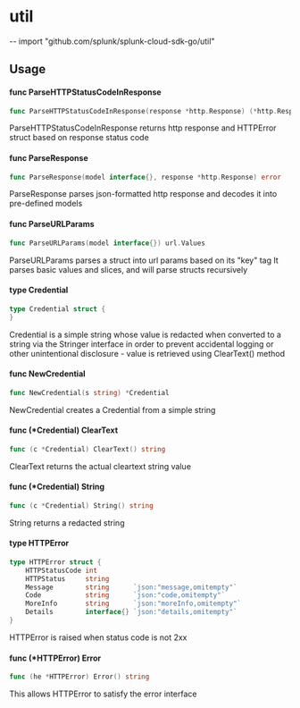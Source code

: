 # util
--
    import "github.com/splunk/splunk-cloud-sdk-go/util"


## Usage

#### func  ParseHTTPStatusCodeInResponse

```go
func ParseHTTPStatusCodeInResponse(response *http.Response) (*http.Response, error)
```
ParseHTTPStatusCodeInResponse returns http response and HTTPError struct based
on response status code

#### func  ParseResponse

```go
func ParseResponse(model interface{}, response *http.Response) error
```
ParseResponse parses json-formatted http response and decodes it into
pre-defined models

#### func  ParseURLParams

```go
func ParseURLParams(model interface{}) url.Values
```
ParseURLParams parses a struct into url params based on its "key" tag It parses
basic values and slices, and will parse structs recursively

#### type Credential

```go
type Credential struct {
}
```

Credential is a simple string whose value is redacted when converted to a string
via the Stringer interface in order to prevent accidental logging or other
unintentional disclosure - value is retrieved using ClearText() method

#### func  NewCredential

```go
func NewCredential(s string) *Credential
```
NewCredential creates a Credential from a simple string

#### func (*Credential) ClearText

```go
func (c *Credential) ClearText() string
```
ClearText returns the actual cleartext string value

#### func (*Credential) String

```go
func (c *Credential) String() string
```
String returns a redacted string

#### type HTTPError

```go
type HTTPError struct {
	HTTPStatusCode int
	HTTPStatus     string
	Message        string      `json:"message,omitempty"`
	Code           string      `json:"code,omitempty"`
	MoreInfo       string      `json:"moreInfo,omitempty"`
	Details        interface{} `json:"details,omitempty"`
}
```

HTTPError is raised when status code is not 2xx

#### func (*HTTPError) Error

```go
func (he *HTTPError) Error() string
```
This allows HTTPError to satisfy the error interface
